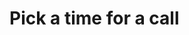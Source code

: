 ---
---

# Pick a time for a call

<!-- Calendly inline widget begin -->
<div class="calendly-inline-widget" data-url="https://calendly.com/adriaanvanrossum" style="min-width:340px;height:580px;"></div>
<script type="text/javascript" src="https://assets.calendly.com/assets/external/widget.js"></script>
<!-- Calendly inline widget end -->
